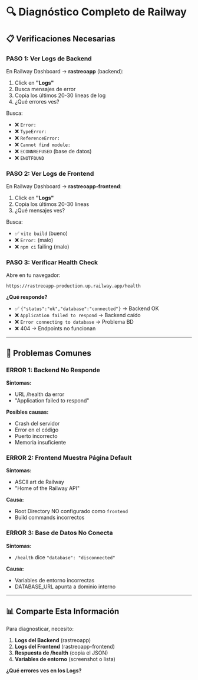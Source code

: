 # 🔍 Diagnóstico Completo de Railway

## 📋 Verificaciones Necesarias

### PASO 1: Ver Logs de Backend

En Railway Dashboard → **rastreoapp** (backend):

1. Click en **"Logs"**
2. Busca mensajes de error
3. Copia los últimos 20-30 líneas de log
4. ¿Qué errores ves?

Busca:
- ❌ `Error:`
- ❌ `TypeError:`
- ❌ `ReferenceError:`
- ❌ `Cannot find module:`
- ❌ `ECONNREFUSED` (base de datos)
- ❌ `ENOTFOUND`

### PASO 2: Ver Logs de Frontend

En Railway Dashboard → **rastreoapp-frontend**:

1. Click en **"Logs"**
2. Copia los últimos 20-30 líneas
3. ¿Qué mensajes ves?

Busca:
- ✅ `vite build` (bueno)
- ❌ `Error:` (malo)
- ❌ `npm ci` failing (malo)

### PASO 3: Verificar Health Check

Abre en tu navegador:

```
https://rastreoapp-production.up.railway.app/health
```

**¿Qué responde?**

- ✅ `{"status":"ok","database":"connected"}` → Backend OK
- ❌ `Application failed to respond` → Backend caído
- ❌ `Error connecting to database` → Problema BD
- ❌ 404 → Endpoints no funcionan

---

## 🔧 Problemas Comunes

### ERROR 1: Backend No Responde

**Síntomas:**
- URL /health da error
- "Application failed to respond"

**Posibles causas:**
- Crash del servidor
- Error en el código
- Puerto incorrecto
- Memoria insuficiente

### ERROR 2: Frontend Muestra Página Default

**Síntomas:**
- ASCII art de Railway
- "Home of the Railway API"

**Causa:**
- Root Directory NO configurado como `frontend`
- Build commands incorrectos

### ERROR 3: Base de Datos No Conecta

**Síntomas:**
- `/health` dice `"database": "disconnected"`

**Causa:**
- Variables de entorno incorrectas
- DATABASE_URL apunta a dominio interno

---

## 📊 Comparte Esta Información

Para diagnosticar, necesito:

1. **Logs del Backend** (rastreoapp)
2. **Logs del Frontend** (rastreoapp-frontend)
3. **Respuesta de /health** (copia el JSON)
4. **Variables de entorno** (screenshot o lista)

**¿Qué errores ves en los Logs?**

